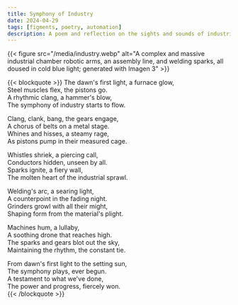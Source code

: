 ```yaml
---
title: Symphony of Industry
date: 2024-04-29
tags: [figments, poetry, automation]
description: A poem and reflection on the sights and sounds of industrial progress and machinery.
---
```


{{< figure src="/media/industry.webp" alt="A complex and massive industrial chamber robotic arms, an assembly line, and welding sparks, all doused in cold blue light; generated with Imagen 3" >}}

{{< blockquote >}}
The dawn's first light, a furnace glow,  
Steel muscles flex, the pistons go.  
A rhythmic clang, a hammer's blow,  
The symphony of industry starts to flow.  

Clang, clank, bang, the gears engage,  
A chorus of belts on a metal stage.  
Whines and hisses, a steamy rage,  
As pistons pump in their measured cage.  

Whistles shriek, a piercing call,  
Conductors hidden, unseen by all.  
Sparks ignite, a fiery wall,  
The molten heart of the industrial sprawl.  

Welding's arc, a searing light,  
A counterpoint in the fading night.  
Grinders growl with all their might,  
Shaping form from the material's plight.  

Machines hum, a lullaby,  
A soothing drone that reaches high.  
The sparks and gears blot out the sky,  
Maintaining the rhythm, the constant tie.  

From dawn's first light to the setting sun,  
The symphony plays, ever begun.  
A testament to what we've done,  
The power and progress, fiercely won.  
{{< /blockquote >}}  